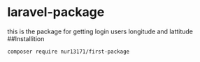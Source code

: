 # laravel-package
this is the package for getting login users longitude and lattitude
##Installition
```sh 
composer require nur13171/first-package
